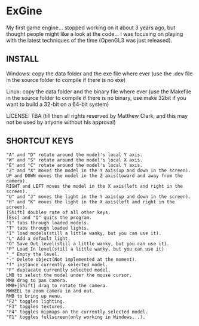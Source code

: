 ExGine
======

My first game engine... stopped working on it about 3 years ago, but
thought people might like a look at the code... I was focusing on
playing with the latest techniques of the time (OpenGL3 was just
released).


INSTALL
----------------------------------
Windows:
copy the data folder and the exe file where ever (use the .dev file in the source folder to compile if there is no exe)

Linux:
copy the data folder and the binary file where ever (use the Makefile in the source folder to compile if there is no binary, use make 32bit if you want to build a 32-bit on a 64-bit system)



LICENSE: TBA (till then all rights reserved by Matthew Clark, and this may not be used by anyone without his approval)



SHORTCUT KEYS
------------------------------------
	"A" and "D" rotate around the model's local Y axis.
	"W" and "S" rotate around the model's local X axis.
	"E" and "C" rotate around the model's local Y axis.
	"Z" and "X" moves the model in the Y axis(up and down in the screen).
	UP and DOWN moves the model in the Z axis(toward and away from the camera).
	RIGHT and LEFT moves the model in the X axis(left and right in the screen).
	"U" and "J" moves the light in the Y axis(up and down in the screen).
	"H" and "K" moves the light in the X axis(left and right in the screen).
	[Shift] doubles rate of all other keys.
	[Esc] and "Q" quits the program.
	"t" tabs through loaded models.
	"T" tabs through loaded lights.
	"I" load models(still a little wanky, but you can use it).
	"L" Add a default light.
	"O" Save Out level(still a little wanky, but you can use it).
	"P" Load In level(still a little wanky, but you can use it)
	"_" Empty the level.
	"-" Delete object(Not implemented at the moment).
	"f" instance currently selected model.
	"F" duplacate currently selected model.
	LMB to select the model under the mouse cursor.
	MMB drag to pan camera.
	MMB+[Shift] drag to rotate the camera.
	MWHEEL to zoom camera in and out.
	RMB to bring up menu.
	"F2" toggles lighting.
	"F3" toggles textures.
	"F4" toggles mipmaps on the currently selected model.
	"F1" toggles fullscreen(only working in Windows...).
